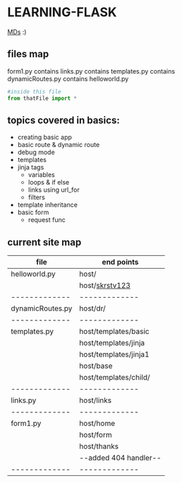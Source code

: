 # LEARNING-FLASK

[MDs](https://www.makeareadme.com/) :) 

## files map

form1.py contains links.py contains templates.py contains dynamicRoutes.py contains helloworld.py 
```python
#inside this file 
from thatFile import *
```
## topics covered in basics:

* creating basic app
* basic route & dynamic route
* debug mode
* templates
* jinja tags
	* variables
	* loops & if else
	* links using url_for
	* filters
* template inheritance
* basic form
	* request func

## current site map 

| file  | end points |
| ------------- | ------------- |
| helloworld.py  | host/  |
|                | host/[skrstv123](https://skrstv123.github.io)  |
| ------------- | ------------- |
| dynamicRoutes.py  | host/dr/<var>  |
| ------------- | ------------- |
| templates.py  | host/templates/basic  |
|               | host/templates/jinja  |
|               | host/templates/jinja1  |
|               | host/base  |
|               | host/templates/child/<text>  |
| ------------- | ------------- |
| links.py  | host/links  |	
| ------------- | ------------- |
| form1.py  | host/home  |
|               | host/form  |
|               | host/thanks  |
|               | --added 404 handler--  |
| ------------- | ------------- |


